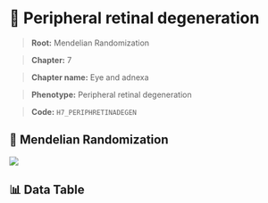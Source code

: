 # 🧪 Peripheral retinal degeneration

> **Root:** Mendelian Randomization

> **Chapter:** 7  

> **Chapter name:** Eye and adnexa

> **Phenotype:** Peripheral retinal degeneration  

> **Code:** `H7_PERIPHRETINADEGEN`

## 🧬 Mendelian Randomization  

<img src="/MR/Figures/Forward/H7_PERIPHRETINADEGEN.png"/>

## 📊 Data Table

<CsvTableMRF src="/MR/Data/Forward/H7_PERIPHRETINADEGEN.csv"/>
